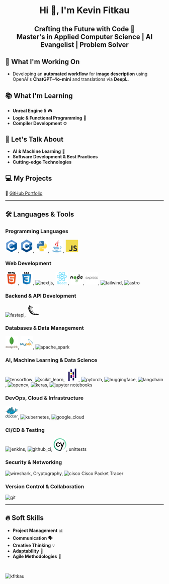 <h1 align="center">Hi 👋, I'm Kevin Fitkau</h1>
<h2 align="center">Crafting the Future with Code 🚀<br/>Master's in Applied Computer Science | AI Evangelist | Problem Solver</h2>

## 🔧 What I'm Working On  
- Developing an **automated workflow** for **image description** using OpenAI's **ChatGPT-4o-mini** and translations via **DeepL**.  

## 📚 What I'm Learning  
- **Unreal Engine 5** 🎮  
- **Logic & Functional Programming** 🧠  
- **Compiler Development** ⚙️  

## 💬 Let's Talk About  
- **AI & Machine Learning** 🤖  
- **Software Development & Best Practices**  
- **Cutting-edge Technologies**  

## 💻 My Projects  
🔗 [GitHub Portfolio](https://github.com/kfitkau/my-projects/)  

---

## 🛠️ Languages & Tools  

### **Programming Languages**  
<p align="left">
  <img src="https://raw.githubusercontent.com/devicons/devicon/refs/heads/master/icons/c/c-original.svg" alt="c" width="40" height="40"/>,
  <img src="https://raw.githubusercontent.com/devicons/devicon/master/icons/cplusplus/cplusplus-original.svg" alt="cplusplus" width="40" height="40"/>,
  <img src="https://raw.githubusercontent.com/devicons/devicon/master/icons/python/python-original.svg" alt="python" width="40" height="40"/>,
  <img src="https://raw.githubusercontent.com/devicons/devicon/master/icons/java/java-original.svg" alt="java" width="40" height="40"/>,
  <img src="https://raw.githubusercontent.com/devicons/devicon/master/icons/javascript/javascript-original.svg" alt="javascript" width="40" height="40"/>
</p>

### **Web Development**  
<p align="left">
  <img src="https://raw.githubusercontent.com/devicons/devicon/master/icons/html5/html5-original-wordmark.svg" alt="html5" width="40" height="40"/>,
  <img src="https://raw.githubusercontent.com/devicons/devicon/master/icons/css3/css3-original-wordmark.svg" alt="css3" width="40" height="40"/>,
  <img src="https://cdn.worldvectorlogo.com/logos/nextjs-2.svg" alt="nextjs" width="40" height="40"/>,
  <img src="https://raw.githubusercontent.com/devicons/devicon/master/icons/react/react-original-wordmark.svg" alt="react" width="40" height="40"/>,
  <img src="https://raw.githubusercontent.com/devicons/devicon/master/icons/nodejs/nodejs-original-wordmark.svg" alt="nodejs" width="40" height="40"/>,
  <img src="https://raw.githubusercontent.com/devicons/devicon/master/icons/express/express-original-wordmark.svg" alt="express" width="40" height="40"/>,
  <img src="https://www.vectorlogo.zone/logos/tailwindcss/tailwindcss-icon.svg" alt="tailwind" width="40" height="40"/>,
  <img src="https://astro.build/assets/press/astro-logo-light.svg" alt="astro" width="40" height="40"/>
</p>

### **Backend & API Development**  
<p align="left">
  <img src="https://fastapi.tiangolo.com/img/logo-margin/logo-teal.png" alt="fastapi" width="100" height="40"/>,
  <img src="https://raw.githubusercontent.com/devicons/devicon/master/icons/flask/flask-original.svg" alt="flask" width="40" height="40"/>
</p>

### **Databases & Data Management**  
<p align="left">
  <img src="https://raw.githubusercontent.com/devicons/devicon/master/icons/mongodb/mongodb-original-wordmark.svg" alt="mongodb" width="40" height="40"/>,
  <img src="https://raw.githubusercontent.com/devicons/devicon/master/icons/mysql/mysql-original-wordmark.svg" alt="mysql" width="40" height="40"/>,
  <img src="https://www.vectorlogo.zone/logos/apache_spark/apache_spark-ar21.svg" alt="apache_spark" width="40" height="40"/>
</p>

### **AI, Machine Learning & Data Science**  
<p align="left">
  <img src="https://www.vectorlogo.zone/logos/tensorflow/tensorflow-icon.svg" alt="tensorflow" width="40" height="40"/>,
  <img src="https://upload.wikimedia.org/wikipedia/commons/0/05/Scikit_learn_logo_small.svg" alt="scikit_learn" width="40" height="40"/>,
  <img src="https://raw.githubusercontent.com/devicons/devicon/2ae2a900d2f041da66e950e4d48052658d850630/icons/pandas/pandas-original.svg" alt="pandas" width="40" height="40"/>,
  <img src="https://pytorch.org/assets/images/pytorch-logo.png" alt="pytorch" width="40" height="40"/>,
  <img src="https://huggingface.co/front/assets/huggingface_logo-noborder.svg" alt="huggingface" width="40" height="40"/>,
  <img src="https://raw.githubusercontent.com/detain/svg-logos/refs/heads/master/svg/l/langchain-1.svg" alt="langchain" width="100" height="40"/>,
  <img src="https://www.vectorlogo.zone/logos/opencv/opencv-ar21.svg" alt="opencv" width="100" height="40"/>,
  <img src="https://keras.io/img/logo.png" alt="keras" width="100" height="40"/>,
  <img src="https://www.vectorlogo.zone/logos/jupyter/jupyter-ar21~bgwhite.svg" alt="jupyter notebooks" width="100" height="40"/>
</p>

### **DevOps, Cloud & Infrastructure**  
<p align="left">
  <img src="https://raw.githubusercontent.com/devicons/devicon/master/icons/docker/docker-original-wordmark.svg" alt="docker" width="40" height="40"/>,
  <img src="https://upload.wikimedia.org/wikipedia/commons/3/39/Kubernetes_logo_without_workmark.svg" alt="kubernetes" width="40" height="40"/>,
  <img src="https://www.vectorlogo.zone/logos/google_cloud/google_cloud-icon.svg" alt="google_cloud" width="40" height="40"/>
</p>

### **CI/CD & Testing**  
<p align="left">
  <img src="https://www.vectorlogo.zone/logos/jenkins/jenkins-icon.svg" alt="jenkins" width="40" height="40"/>,
  <img src="https://github.githubassets.com/images/modules/logos_page/GitHub-Mark.png" alt="github_ci" width="40" height="40"/>,
  <img src="https://raw.githubusercontent.com/devicons/devicon/master/icons/cypressio/cypressio-original.svg" alt="cypress" width="40" height="40"/>,
  unittests
</p>

### **Security & Networking**  
<p align="left">
  <img src="https://upload.wikimedia.org/wikipedia/commons/b/b9/Wireshark_Logo.svg" alt="wireshark" width="100" height="40"/>, 
  Cryptography,
  <img src="https://www.vectorlogo.zone/logos/cisco/cisco-ar21~bgwhite.svg" alt="cisco" width="100" height="40"/> Cisco Packet Tracer
</p>

### **Version Control & Collaboration**  
<p align="left">
  <img src="https://www.vectorlogo.zone/logos/git-scm/git-scm-icon.svg" alt="git" width="40" height="40"/>
</p>

---

## 🔥 Soft Skills  
- **Project Management** 📊  
- **Communication** 🗣️  
- **Creative Thinking** 💡  
- **Adaptability** 🔄  
- **Agile Methodologies** 🏃
  
<br/>
<p><img align="center" src="https://github-readme-stats.vercel.app/api/top-langs?username=kfitkau&show_icons=true&theme=dark&locale=en&layout=compact" alt="kfitkau" /></p>

